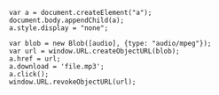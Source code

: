 
                var a = document.createElement("a");
                document.body.appendChild(a);
                a.style.display = "none";

                var blob = new Blob([audio], {type: "audio/mpeg"});
                var url = window.URL.createObjectURL(blob);
                a.href = url;
                a.download = 'file.mp3';
                a.click();
                window.URL.revokeObjectURL(url);
